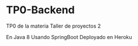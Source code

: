 # TP0-Backend
TP0 de la materia Taller de proyectos 2

En Java 8
Usando SpringBoot
Deployado en Heroku
